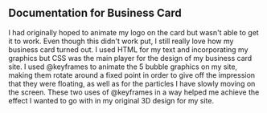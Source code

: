 ## Documentation for Business Card

I had originally hoped to animate my logo on the card but wasn't able to get it to work. Even though this didn't work put, I still really love how my business card turned out. I used HTML for my text and incorporating my graphics but CSS was the main player for the design of my business card site. I used @keyframes to animate the 5 bubble graphics on my site, making them rotate around a fixed point in order to give off the impression that they were floating, as well as for the particles I have slowly moving on the screen. These two uses of @keyframes in a way helped me achieve the effect I wanted to go with in my original 3D design for my site. 